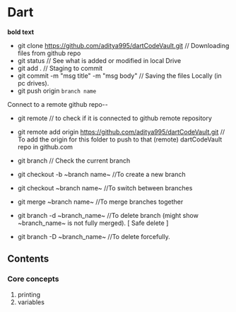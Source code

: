 # Dart
**bold text**
 - git clone https://github.com/aditya995/dartCodeVault.git     // Downloading files from github repo
 - git status   // See what is added or modified in local Drive
 - git add .    // Staging to commit
 - git commit -m "msg title" -m "msg body"  // Saving the files Locally (in pc drives).
- git push origin `branch name`

Connect to a remote github repo--
 - git remote   // to check if it is connected to github remote repository
 - git remote add origin https://github.com/aditya995/dartCodeVault.git 
// To add the origin for this folder to push to that (remote) dartCodeVault repo in github.com

 - git branch   // Check the current branch
 - git checkout -b ~branch name~    //To create a new branch
 - git checkout ~branch name~   //To switch between branches
 - git merge ~branch name~  //To merge branches together
 - git branch -d ~branch_name~  //To delete branch (might show ~branch_name~ is not fully merged). [ Safe delete ]
 - git branch -D ~branch_name~  //To delete forcefully.
 
## Contents
 ### Core concepts
 1. printing
 2. variables
